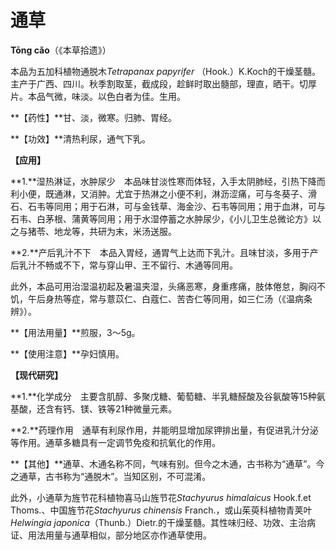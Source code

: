 # 通草

**Tōng cǎo**（《本草拾遗》）

本品为五加科植物通脱木*Tetrapanax papyrifer* （Hook.）K.Koch的干燥茎髓。主产于广西、四川。秋季割取茎，截成段，趁鲜时取出髓部，理直，晒干。切厚片。本品气微，味淡。以色白者为佳。生用。

**【药性】**甘、淡，微寒。归肺、胃经。

**【功效】**清热利尿，通气下乳。

**【应用】**

**1.**湿热淋证，水肿尿少　本品味甘淡性寒而体轻，入手太阴肺经，引热下降而利小便，既通淋，又消肿。尤宜于热淋之小便不利，淋沥涩痛，可与冬葵子、滑石、石韦等同用；用于石淋，可与金钱草、海金沙、石韦等同用；用于血淋，可与石韦、白茅根、蒲黄等同用；用于水湿停蓄之水肿尿少，《小儿卫生总微论方》以之与猪苓、地龙等，共研为末，米汤送服。

**2.**产后乳汁不下　本品入胃经，通胃气上达而下乳汁。且味甘淡，多用于产后乳汁不畅或不下，常与穿山甲、王不留行、木通等同用。

此外，本品可用治湿温初起及暑温夹湿，头痛恶寒，身重疼痛，肢体倦怠，胸闷不饥，午后身热等症，常与薏苡仁、白蔻仁、苦杏仁等同用，如三仁汤（《温病条辨》）。

**【用法用量】**煎服，3～5g。

**【使用注意】**孕妇慎用。

**【现代研究】**

**1.**化学成分　主要含肌醇、多聚戊糖、葡萄糖、半乳糖醛酸及谷氨酸等15种氨基酸，还含有钙、镁、铁等21种微量元素。

**2.**药理作用　通草有利尿作用，并能明显增加尿钾排出量，有促进乳汁分泌等作用。通草多糖具有一定调节免疫和抗氧化的作用。

**【其他】**通草、木通名称不同，气味有别。但今之木通，古书称为“通草”。今之通草，古书称为“通脱木”。当知区别，不可混淆。

此外，小通草为旌节花科植物喜马山旌节花*Stachyurus himalaicus* Hook.f.et Thoms.、中国旌节花*Stachyurus chinensis* Franch.，或山茱萸科植物青荚叶*Helwingia japonica*（Thunb.）Dietr.的干燥茎髓。其性味归经、功效、主治病证、用法用量与通草相似，部分地区亦作通草使用。